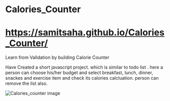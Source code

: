 # Calories_Counter
# https://samitsaha.github.io/Calories_Counter/

Learn from Validation by building Calorie Counter

Have Created a short javascript project. which is similar to todo list . here a person can choose his/her budget and select breakfast, lunch, dinner, snackes and exercise item and check its calories calcluation. person can remove the list also.

![Calories_counter image](https://github.com/SamitSaha/Calories_Counter/assets/72096509/bbbdc8f1-f01e-4300-96b9-8afe7a38ccc9)

